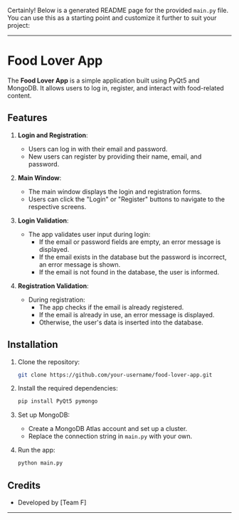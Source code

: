 Certainly! Below is a generated README page for the provided `main.py` file. You can use this as a starting point and customize it further to suit your project:

---

# Food Lover App

The **Food Lover App** is a simple application built using PyQt5 and MongoDB. It allows users to log in, register, and interact with food-related content.

## Features

1. **Login and Registration**:
   - Users can log in with their email and password.
   - New users can register by providing their name, email, and password.

2. **Main Window**:
   - The main window displays the login and registration forms.
   - Users can click the "Login" or "Register" buttons to navigate to the respective screens.

3. **Login Validation**:
   - The app validates user input during login:
     - If the email or password fields are empty, an error message is displayed.
     - If the email exists in the database but the password is incorrect, an error message is shown.
     - If the email is not found in the database, the user is informed.

4. **Registration Validation**:
   - During registration:
     - The app checks if the email is already registered.
     - If the email is already in use, an error message is displayed.
     - Otherwise, the user's data is inserted into the database.

## Installation

1. Clone the repository:
   ```bash
   git clone https://github.com/your-username/food-lover-app.git
   ```

2. Install the required dependencies:
   ```bash
   pip install PyQt5 pymongo
   ```

3. Set up MongoDB:
   - Create a MongoDB Atlas account and set up a cluster.
   - Replace the connection string in `main.py` with your own.

4. Run the app:
   ```bash
   python main.py
   ```

## Credits

- Developed by [Team F]

---
